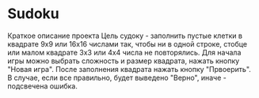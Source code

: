 # Sudoku
Краткое описание проекта
Цель судоку - заполнить пустые клетки в квадрате 9х9 или 16х16 числами так,
чтобы ни в одной строке, стобце или малом квадрате 3х3 или 4х4 числа не повторялись.
Для начала игры можно выбрать сложность и размер квадрата, нажать кнопку "Новая игра".
После заполнения квадрата нажать кнопку "Првоерить". В случае, если все правильно,
будет выведено "Верно", иначе - подсвечена ошибка.